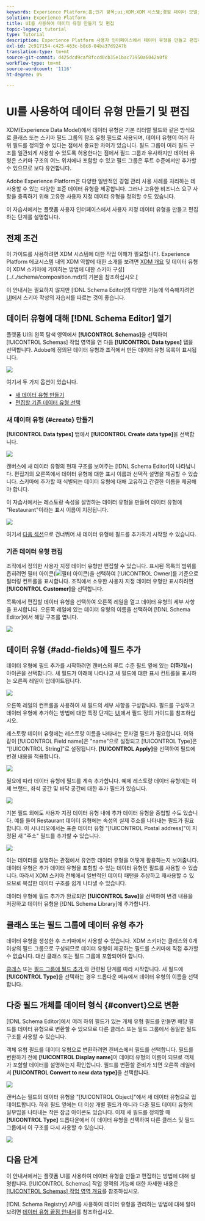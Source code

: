 ```yaml
---
keywords: Experience Platform;홈;인기 항목;ui;XDM;XDM 시스템;경험 데이터 모델;경험 데이터 모델;경험 데이터 모델;데이터 모델;데이터 모델;스키마 레지스트리;스키마;스키마;스키마;스키마;스키마;만들기;데이터 유형;데이터 유형;데이터 유형;데이터 유형
solution: Experience Platform
title: UI를 사용하여 데이터 유형 만들기 및 편집
topic-legacy: tutorial
type: Tutorial
description: Experience Platform 사용자 인터페이스에서 데이터 유형을 만들고 편집하는 방법을 알아봅니다.
exl-id: 2c917154-c425-463c-b8c8-04ba37d9247b
translation-type: tm+mt
source-git-commit: d425dcd9caf8fccd0cb35e1bac73950a6042a0f8
workflow-type: tm+mt
source-wordcount: '1116'
ht-degree: 0%

---
```


# UI를 사용하여 데이터 유형 만들기 및 편집

XDM(Experience Data Model)에서 데이터 유형은 기본 리터럴 필드와 같은 방식으로 클래스 또는 스키마 필드 그룹의 참조 유형 필드로 사용되며, 데이터 유형이 여러 하위 필드를 정의할 수 있다는 점에서 중요한 차이가 있습니다. 필드 그룹이 여러 필드 구조를 일관되게 사용할 수 있도록 허용한다는 점에서 필드 그룹과 유사하지만 데이터 유형은 스키마 구조의 어느 위치에나 포함할 수 있고 필드 그룹은 루트 수준에서만 추가할 수 있으므로 보다 유연합니다.

Adobe Experience Platform은 다양한 일반적인 경험 관리 사용 사례를 처리하는 데 사용할 수 있는 다양한 표준 데이터 유형을 제공합니다. 그러나 고유한 비즈니스 요구 사항을 충족하기 위해 고유한 사용자 지정 데이터 유형을 정의할 수도 있습니다.

이 자습서에서는 플랫폼 사용자 인터페이스에서 사용자 지정 데이터 유형을 만들고 편집하는 단계를 설명합니다.

## 전제 조건

이 가이드를 사용하려면 XDM 시스템에 대한 작업 이해가 필요합니다. Experience Platform 에코시스템 내의 XDM 역할에 대한 소개를 보려면 [XDM 개요](../../home.md) 및 데이터 유형이 XDM 스키마에 기여하는 방법에 대한 스키마 구성](../../schema/composition.md)의 기본을 참조하십시오.[

이 안내서는 필요하지 않지만 [!DNL Schema Editor]의 다양한 기능에 익숙해지려면 [UI](../../tutorials/create-schema-ui.md)에서 스키마 작성의 자습서를 따르는 것이 좋습니다.

## 데이터 유형에 대해 [!DNL Schema Editor] 열기

플랫폼 UI의 왼쪽 탐색 영역에서 **[!UICONTROL Schemas]**&#x200B;을 선택하여 [!UICONTROL Schemas] 작업 영역을 연 다음 **[!UICONTROL Data types]** 탭을 선택합니다. Adobe에 정의된 데이터 유형과 조직에서 만든 데이터 유형 목록이 표시됩니다.

![](../../images/ui/resources/data-types/data-types-tab.png)

여기서 두 가지 옵션이 있습니다.

- [새 데이터 유형 만들기](#create)
- [편집할 기존 데이터 유형 선택](#edit)

### 새 데이터 유형 {#create} 만들기

**[!UICONTROL Data types]** 탭에서 **[!UICONTROL Create data type]**&#x200B;을 선택합니다.

![](../../images/ui/resources/data-types/create.png)

캔버스에 새 데이터 유형의 현재 구조를 보여주는 [!DNL Schema Editor]이 나타납니다. 편집기의 오른쪽에서 데이터 유형에 대한 표시 이름과 선택적 설명을 제공할 수 있습니다. 스키마에 추가할 때 식별되는 데이터 유형에 대해 고유하고 간결한 이름을 제공해야 합니다.

이 자습서에서는 레스토랑 속성을 설명하는 데이터 유형을 만들어 데이터 유형에 &quot;Restaurant&quot;이라는 표시 이름이 지정됩니다.

![](../../images/ui/resources/data-types/data-type-properties.png)

여기서 [다음 섹션](#add-fields)으로 건너뛰어 새 데이터 유형에 필드를 추가하기 시작할 수 있습니다.

### 기존 데이터 유형 편집

조직에서 정의한 사용자 지정 데이터 유형만 편집할 수 있습니다. 표시된 목록의 범위를 좁히려면 필터 아이콘(![필터 아이콘](../../images/ui/resources/data-types/filter.png))을 선택하여 [!UICONTROL Owner]를 기준으로 필터링 컨트롤을 표시합니다. 조직에서 소유한 사용자 지정 데이터 유형만 표시하려면 **[!UICONTROL Customer]**&#x200B;을 선택합니다.

목록에서 편집할 데이터 유형을 선택하여 오른쪽 레일을 열고 데이터 유형의 세부 사항을 표시합니다. 오른쪽 레일에 있는 데이터 유형의 이름을 선택하여 [!DNL Schema Editor]에서 해당 구조를 엽니다.

![](../../images/ui/resources/data-types/edit.png)

## 데이터 유형 {#add-fields}에 필드 추가

데이터 유형에 필드 추가를 시작하려면 캔버스의 루트 수준 필드 옆에 있는 **더하기(+)** 아이콘을 선택합니다. 새 필드가 아래에 나타나고 새 필드에 대한 표시 컨트롤을 표시하는 오른쪽 레일이 업데이트됩니다.

![](../../images/ui/resources/data-types/new-field.png)

오른쪽 레일의 컨트롤을 사용하여 새 필드의 세부 사항을 구성합니다. 필드를 구성하고 데이터 유형에 추가하는 방법에 대한 특정 단계는 [UI](../fields/overview.md#define)에서 필드 정의 가이드를 참조하십시오.

레스토랑 데이터 유형에는 레스토랑 이름을 나타내는 문자열 필드가 필요합니다. 이와 같이 [!UICONTROL Field name]은 &quot;name&quot;으로 설정되고 [!UICONTROL Type]은 &quot;[!UICONTROL String]&quot;로 설정됩니다. **[!UICONTROL Apply]**&#x200B;을 선택하여 필드에 변경 내용을 적용합니다.

![](../../images/ui/resources/data-types/name-field.png)

필요에 따라 데이터 유형에 필드를 계속 추가합니다. 예제 레스토랑 데이터 유형에는 이제 브랜드, 좌석 공간 및 바닥 공간에 대한 추가 필드가 있습니다.

![](../../images/ui/resources/data-types/more-fields.png)

기본 필드 외에도 사용자 지정 데이터 유형 내에 추가 데이터 유형을 중첩할 수도 있습니다. 예를 들어 Restaurant 데이터 유형에는 속성의 실제 주소를 나타내는 필드가 필요합니다. 이 시나리오에서는 표준 데이터 유형 &quot;[!UICONTROL Postal address]&quot;이 지정된 새 &quot;주소&quot; 필드를 추가할 수 있습니다.

![](../../images/ui/resources/data-types/address-field.png)

이는 데이터를 설명하는 관점에서 유연한 데이터 유형을 어떻게 활용하는지 보여줍니다.데이터 유형은 추가 데이터 유형을 포함할 수 있는 데이터 유형인 필드를 사용할 수 있습니다. 따라서 XDM 스키마 전체에서 일반적인 데이터 패턴을 추상하고 재사용할 수 있으므로 복잡한 데이터 구조를 쉽게 나타낼 수 있습니다.

데이터 유형에 필드 추가가 완료되면 **[!UICONTROL Save]**&#x200B;을 선택하여 변경 내용을 저장하고 데이터 유형을 [!DNL Schema Library]에 추가합니다.

## 클래스 또는 필드 그룹에 데이터 유형 추가

데이터 유형을 생성한 후 스키마에서 사용할 수 있습니다. XDM 스키마는 클래스와 0개 이상의 필드 그룹으로 구성되므로 데이터 유형이 제공하는 필드를 스키마에 직접 추가할 수 없습니다. 대신 클래스 또는 필드 그룹에 포함되어야 합니다.

[클래스](./classes.md#add-fields) 또는 [필드 그룹에 필드 추가 ](./field-groups.md#add-fields)와 관련된 단계를 따라 시작합니다. 새 필드에 **[!UICONTROL Type]**&#x200B;을 선택하는 경우 드롭다운 메뉴에서 데이터 유형의 이름을 선택합니다.

## 다중 필드 개체를 데이터 형식 {#convert}으로 변환

[!DNL Schema Editor]에서 여러 하위 필드가 있는 개체 유형 필드를 만들면 해당 필드를 데이터 유형으로 변환할 수 있으므로 다른 클래스 또는 필드 그룹에서 동일한 필드 구조를 사용할 수 있습니다.

객체 유형 필드를 데이터 유형으로 변환하려면 캔버스에서 필드를 선택합니다. 필드를 변환하기 전에 **[!UICONTROL Display name]**&#x200B;이 데이터 유형의 이름이 되므로 객체가 포함할 데이터를 설명하는지 확인합니다. 필드를 변환할 준비가 되면 오른쪽 레일에서 **[!UICONTROL Convert to new data type]**&#x200B;을 선택합니다.

![](../../images/ui/resources/data-types/convert-object.png)

캔버스는 필드의 데이터 유형을 &quot;[!UICONTROL Object]&quot;에서 새 데이터 유형으로 업데이트합니다. 하위 필드 옆에는 더 이상 개별 필드가 아니라 다중 필드 데이터 유형의 일부임을 나타내는 작은 잠금 아이콘도 있습니다. 이제 새 필드를 정의할 때 **[!UICONTROL Type]** 드롭다운에서 이 데이터 유형을 선택하여 다른 클래스 및 필드 그룹에서 이 구조를 다시 사용할 수 있습니다.

![](../../images/ui/resources/data-types/converted.png)

## 다음 단계

이 안내서에서는 플랫폼 UI를 사용하여 데이터 유형을 만들고 편집하는 방법에 대해 설명합니다. [!UICONTROL Schemas] 작업 영역의 기능에 대한 자세한 내용은 [[!UICONTROL Schemas] 작업 영역 개요](../overview.md)를 참조하십시오.

[!DNL Schema Registry] API를 사용하여 데이터 유형을 관리하는 방법에 대해 알아보려면 [데이터 유형 끝점 안내서](../../api/data-types.md)를 참조하십시오.
